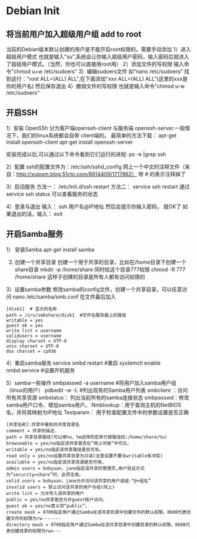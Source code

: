 # Debian Init

## 将当前用户加入超级用户组 add to root
当前的Debian版本默认创建的用户是不能开启root权限的。需要手动添加
1）进入超级用户模式 也就是输入"su",系统会让你输入超级用户密码，输入密码后就进入了超级用户模式。（当然，你也可以直接用root用） 
2）添加文件的写权限 输入命令"chmod u+w /etc/sudoers"
3）编辑sudoers文件 如“nano /etc/sudoers”
   找到这行："root ALL=(ALL) ALL",在下面添加"xxx ALL=(ALL) ALL"(这里的xxx是你的用户名)
   然后保存退出
4）撤销文件的写权限 也就是输入命令"chmod u-w /etc/sudoers"

## 开启SSH
1）安装
OpenSSh 分为客户端openssh-client 与服务端 openssh-server.一般情况下，我们的linux系统都会自带 client端的。
最简单的方法下载：
apt-get install openssh-client
apt-get install openssh-server

安装完成以后,可以通过以下命令看到它们运行的进程:
ps -e |grep ssh

2）配置
ssh的配置文件为：/etc/ssh/sshd_config
网上一个中文的注释文件（来自：http://xujpxm.blog.51cto.com/8614409/1717862）
带 # 的表示注释掉了

3）启动服务
方法一：
/etc/init.d/ssh restart
方法二：
service ssh restart
通过 service ssh status 可以查看服务的状态

4）登录与退出
输入： ssh 用户名@IP地址 然后会提示你输入密码， 就OK了
如果退出的话，输入： exit

## 开启Samba服务
1） 安装Samba
apt-get install samba

2) 创建一个共享目录
创建一个用于共享的目录，比如在/home目录下创建一个share目录
mkdir -p /home/share
同时给这个目录777权限 chmod -R 777 /home/share
这样子创建的目录是所有人都有访问权限的

3）设置samba参数
修改samba的config文件，创建一个共享目录，可以任意访问
nano /etc/samba/smb.conf
在文件最后加入
```
[disk1]  # 显示的名称
path = /srv/smbshare/disk1  #文件在服务器上的路径
writable = yes
guest ok = yes
write list = username
validusers = username
display charset = UTF-8
unix charset = UTF-8
dos charset = cp936
```
4）重启samba服务
service smbd restart  #重启 
systemctl enable nmbd.service  #设置开机服务

5）samba一些操作
smbpasswd -a username   #将用户加入samba用户组（linux的用户）
pdbedit -w -L #列出现有的Samba用户列表
smbclient ：访问所有共享资源
smbstatus： 列出当前所有的samba连接状态
smbpasswd：修改samba用户口令、增加samba用户。
Nmblookup：用于查询主机的NetBIOS名，并将其映射为IP地址
Testparam： 用于检查配置文件中的参数设置是否正确

```
[共享名称]:共享中看到的共享目录名
comment = 共享的描述. 
path = 共享目录路径(可以用%u、%m这样的宏来代替路径如:/home/share/%u) 
browseable = yes/no指定该共享是否在“网上邻居”中可见。
writable = yes/no指定该共享路径是否可写。
read only = yes/no设置共享目录为只读(注意设置不要与writable有冲突) 
available = yes/no指定该共享资源是否可用。
admin users = bobyuan，jane指定该共享的管理员,用户验证方式为“security=share”时，此项无效。 
valid users = bobyuan，jane允许访问该共享的用户或组-“@+组名” 
invalid users = 禁止访问该共享的用户与组(同上) 
write list = 允许写入该共享的用户
public = yes/no共享是否允许guest账户访问。 
guest ok = yes/no意义同“public”。
create mask = 0700指定用户通过Samba在该共享目录中创建文件的默认权限。0600代表创建文件的权限为rw-------
directory mask = 0700指定用户通过Samba在该共享目录中创建目录的默认权限。0600代表创建目录的权限为rwx---
```
